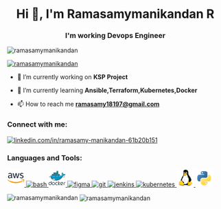 <h1 align="center">Hi 👋, I'm Ramasamymanikandan R</h1>
<h3 align="center">I'm working Devops Engineer</h3>

<p align="left"> <img src="https://komarev.com/ghpvc/?username=ramasamymanikandan&label=Profile%20views&color=0e75b6&style=flat" alt="ramasamymanikandan" /> </p>

<p align="left"> <a href="https://github.com/ryo-ma/github-profile-trophy"><img src="https://github-profile-trophy.vercel.app/?username=ramasamymanikandan" alt="ramasamymanikandan" /></a> </p>

- 🔭 I’m currently working on **KSP Project**

- 🌱 I’m currently learning **Ansible,Terraform,Kubernetes,Docker**

- 📫 How to reach me **ramasamy18197@gmail.com**

<h3 align="left">Connect with me:</h3>
<p align="left">
<a href="https://linkedin.com/in/linkedin.com/in/ramasamy-manikandan-61b20b151" target="blank"><img align="center" src="https://raw.githubusercontent.com/rahuldkjain/github-profile-readme-generator/master/src/images/icons/Social/linked-in-alt.svg" alt="linkedin.com/in/ramasamy-manikandan-61b20b151" height="30" width="40" /></a>
</p>

<h3 align="left">Languages and Tools:</h3>
<p align="left"> <a href="https://aws.amazon.com" target="_blank" rel="noreferrer"> <img src="https://raw.githubusercontent.com/devicons/devicon/master/icons/amazonwebservices/amazonwebservices-original-wordmark.svg" alt="aws" width="40" height="40"/> </a> <a href="https://www.gnu.org/software/bash/" target="_blank" rel="noreferrer"> <img src="https://www.vectorlogo.zone/logos/gnu_bash/gnu_bash-icon.svg" alt="bash" width="40" height="40"/> </a> <a href="https://www.docker.com/" target="_blank" rel="noreferrer"> <img src="https://raw.githubusercontent.com/devicons/devicon/master/icons/docker/docker-original-wordmark.svg" alt="docker" width="40" height="40"/> </a> <a href="https://www.figma.com/" target="_blank" rel="noreferrer"> <img src="https://www.vectorlogo.zone/logos/figma/figma-icon.svg" alt="figma" width="40" height="40"/> </a> <a href="https://git-scm.com/" target="_blank" rel="noreferrer"> <img src="https://www.vectorlogo.zone/logos/git-scm/git-scm-icon.svg" alt="git" width="40" height="40"/> </a> <a href="https://www.jenkins.io" target="_blank" rel="noreferrer"> <img src="https://www.vectorlogo.zone/logos/jenkins/jenkins-icon.svg" alt="jenkins" width="40" height="40"/> </a> <a href="https://kubernetes.io" target="_blank" rel="noreferrer"> <img src="https://www.vectorlogo.zone/logos/kubernetes/kubernetes-icon.svg" alt="kubernetes" width="40" height="40"/> </a> <a href="https://www.linux.org/" target="_blank" rel="noreferrer"> <img src="https://raw.githubusercontent.com/devicons/devicon/master/icons/linux/linux-original.svg" alt="linux" width="40" height="40"/> </a> <a href="https://www.python.org" target="_blank" rel="noreferrer"> <img src="https://raw.githubusercontent.com/devicons/devicon/master/icons/python/python-original.svg" alt="python" width="40" height="40"/> </a> </p>

<p><img align="left" src="https://github-readme-stats.vercel.app/api/top-langs?username=ramasamymanikandan&show_icons=true&locale=en&layout=compact" alt="ramasamymanikandan" /></p>

<p>&nbsp;<img align="center" src="https://github-readme-stats.vercel.app/api?username=ramasamymanikandan&show_icons=true&locale=en" alt="ramasamymanikandan" /></p>
